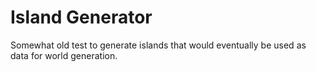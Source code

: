 # Island Generator

Somewhat old test to generate islands that would eventually be used as data for world generation.
